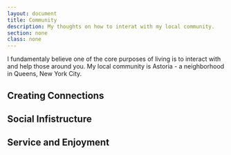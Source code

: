 ```yaml
---
layout: document
title: Community
description: My thoughts on how to interat with my local community.
section: none
class: none
---
```


I fundamentaly believe one of the core purposes of living is to interact with and help those around you. My local community is Astoria - a neighborhood in Queens, New York City. 

## Creating Connections
## Social Infistructure
## Service and Enjoyment